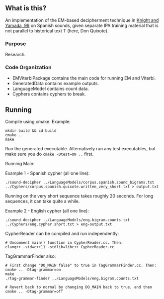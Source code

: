 ## What is this?
An implementation of the EM-based decipherment technique in [Knight and Yamada,
99](http://www.aclweb.org/anthology/W/W99/W99-0906.pdf) on Spanish sounds, given
separate IPA training material that is not parallel to historical text T (here,
Don Quixote).

### Purpose
Research. 

### Code Organization
- EMViterbiPackage contains the main code for running EM and Viterbi.
- GeneratedData contains example outputs.
- LanguageModel contains count data.
- Cyphers contains cyphers to break.

## Running
Compile using cmake. Example:

    mkdir build && cd build
    cmake ..
    make

Run the generated executable. Alternatively run any test executables, but make
sure you do `cmake -Dtest=ON ..` first.

Running Main:

  Example 1 - Spanish cypher (all one line):

    ./sound-decipher ../LanguageModels/corpus.spanish.sound_bigrams.txt
    ../Cyphers/corpus.spanish.quixote.written_very_short.txt > output.txt

  Running on the very short sequence takes roughly 20 seconds. For long
  sequences, it can take quite a while.

  Example 2 - English cypher (all one line):

    ./sound-decipher ../LanguageModels/eng.bigram.counts.txt
    ../Cyphers/eng.cypher.short.txt > eng-output.txt

CypherReader can be compiled and run independently:

    # Uncomment main() function in CypherReader.cc. Then:
    clang++ -std=c++11 -stdlib=libc++ CypherReader.cc

TagGrammarFinder also:

    # First change "DO_MAIN false" to true in TagGrammarFinder.cc. Then:
    cmake .. -Dtag-grammar=on
    make
    ./tag-grammar-finder ../LanguageModels/eng.bigram.counts.txt

    # Revert back to normal by changing DO_MAIN back to true, and then
    cmake .. -Dtag-grammar=off
